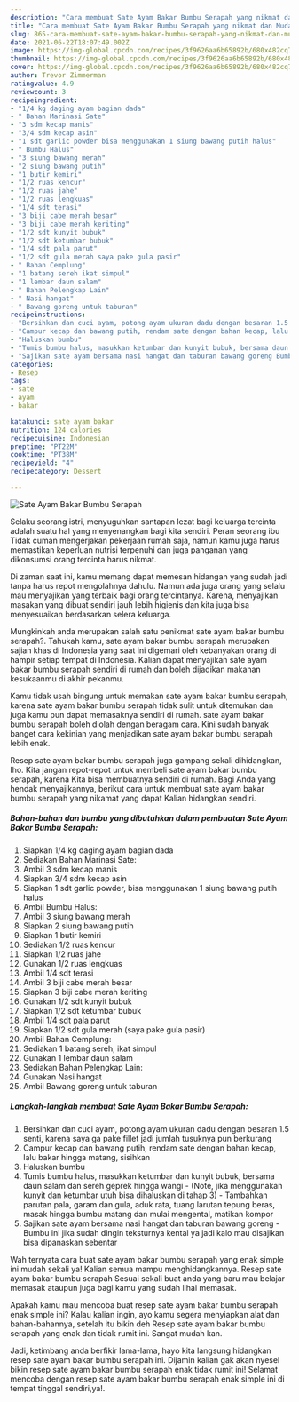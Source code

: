 ```yaml
---
description: "Cara membuat Sate Ayam Bakar Bumbu Serapah yang nikmat dan Mudah Dibuat"
title: "Cara membuat Sate Ayam Bakar Bumbu Serapah yang nikmat dan Mudah Dibuat"
slug: 865-cara-membuat-sate-ayam-bakar-bumbu-serapah-yang-nikmat-dan-mudah-dibuat
date: 2021-06-22T18:07:49.002Z
image: https://img-global.cpcdn.com/recipes/3f9626aa6b65892b/680x482cq70/sate-ayam-bakar-bumbu-serapah-foto-resep-utama.jpg
thumbnail: https://img-global.cpcdn.com/recipes/3f9626aa6b65892b/680x482cq70/sate-ayam-bakar-bumbu-serapah-foto-resep-utama.jpg
cover: https://img-global.cpcdn.com/recipes/3f9626aa6b65892b/680x482cq70/sate-ayam-bakar-bumbu-serapah-foto-resep-utama.jpg
author: Trevor Zimmerman
ratingvalue: 4.9
reviewcount: 3
recipeingredient:
- "1/4 kg daging ayam bagian dada"
- " Bahan Marinasi Sate"
- "3 sdm kecap manis"
- "3/4 sdm kecap asin"
- "1 sdt garlic powder bisa menggunakan 1 siung bawang putih halus"
- " Bumbu Halus"
- "3 siung bawang merah"
- "2 siung bawang putih"
- "1 butir kemiri"
- "1/2 ruas kencur"
- "1/2 ruas jahe"
- "1/2 ruas lengkuas"
- "1/4 sdt terasi"
- "3 biji cabe merah besar"
- "3 biji cabe merah keriting"
- "1/2 sdt kunyit bubuk"
- "1/2 sdt ketumbar bubuk"
- "1/4 sdt pala parut"
- "1/2 sdt gula merah saya pake gula pasir"
- " Bahan Cemplung"
- "1 batang sereh ikat simpul"
- "1 lembar daun salam"
- " Bahan Pelengkap Lain"
- " Nasi hangat"
- " Bawang goreng untuk taburan"
recipeinstructions:
- "Bersihkan dan cuci ayam, potong ayam ukuran dadu dengan besaran 1.5 senti, karena saya ga pake fillet jadi jumlah tusuknya pun berkurang"
- "Campur kecap dan bawang putih, rendam sate dengan bahan kecap, lalu bakar hingga matang, sisihkan"
- "Haluskan bumbu"
- "Tumis bumbu halus, masukkan ketumbar dan kunyit bubuk, bersama daun salam dan sereh geprek hingga wangi (Note, jika menggunakan kunyit dan ketumbar utuh bisa dihaluskan di tahap 3) Tambahkan parutan pala, garam dan gula, aduk rata, tuang larutan tepung beras, masak hingga bumbu matang dan mulai mengental, matikan kompor"
- "Sajikan sate ayam bersama nasi hangat dan taburan bawang goreng Bumbu ini jika sudah dingin teksturnya kental ya jadi kalo mau disajikan bisa dipanaskan sebentar"
categories:
- Resep
tags:
- sate
- ayam
- bakar

katakunci: sate ayam bakar 
nutrition: 124 calories
recipecuisine: Indonesian
preptime: "PT22M"
cooktime: "PT38M"
recipeyield: "4"
recipecategory: Dessert

---
```



![Sate Ayam Bakar Bumbu Serapah](https://img-global.cpcdn.com/recipes/3f9626aa6b65892b/680x482cq70/sate-ayam-bakar-bumbu-serapah-foto-resep-utama.jpg)

Selaku seorang istri, menyuguhkan santapan lezat bagi keluarga tercinta adalah suatu hal yang menyenangkan bagi kita sendiri. Peran seorang ibu Tidak cuman mengerjakan pekerjaan rumah saja, namun kamu juga harus memastikan keperluan nutrisi terpenuhi dan juga panganan yang dikonsumsi orang tercinta harus nikmat.

Di zaman  saat ini, kamu memang dapat memesan hidangan yang sudah jadi tanpa harus repot mengolahnya dahulu. Namun ada juga orang yang selalu mau menyajikan yang terbaik bagi orang tercintanya. Karena, menyajikan masakan yang dibuat sendiri jauh lebih higienis dan kita juga bisa menyesuaikan berdasarkan selera keluarga. 



Mungkinkah anda merupakan salah satu penikmat sate ayam bakar bumbu serapah?. Tahukah kamu, sate ayam bakar bumbu serapah merupakan sajian khas di Indonesia yang saat ini digemari oleh kebanyakan orang di hampir setiap tempat di Indonesia. Kalian dapat menyajikan sate ayam bakar bumbu serapah sendiri di rumah dan boleh dijadikan makanan kesukaanmu di akhir pekanmu.

Kamu tidak usah bingung untuk memakan sate ayam bakar bumbu serapah, karena sate ayam bakar bumbu serapah tidak sulit untuk ditemukan dan juga kamu pun dapat memasaknya sendiri di rumah. sate ayam bakar bumbu serapah boleh diolah dengan beragam cara. Kini sudah banyak banget cara kekinian yang menjadikan sate ayam bakar bumbu serapah lebih enak.

Resep sate ayam bakar bumbu serapah juga gampang sekali dihidangkan, lho. Kita jangan repot-repot untuk membeli sate ayam bakar bumbu serapah, karena Kita bisa membuatnya sendiri di rumah. Bagi Anda yang hendak menyajikannya, berikut cara untuk membuat sate ayam bakar bumbu serapah yang nikamat yang dapat Kalian hidangkan sendiri.

<!--inarticleads1-->

##### Bahan-bahan dan bumbu yang dibutuhkan dalam pembuatan Sate Ayam Bakar Bumbu Serapah:

1. Siapkan 1/4 kg daging ayam bagian dada
1. Sediakan  Bahan Marinasi Sate:
1. Ambil 3 sdm kecap manis
1. Siapkan 3/4 sdm kecap asin
1. Siapkan 1 sdt garlic powder, bisa menggunakan 1 siung bawang putih halus
1. Ambil  Bumbu Halus:
1. Ambil 3 siung bawang merah
1. Siapkan 2 siung bawang putih
1. Siapkan 1 butir kemiri
1. Sediakan 1/2 ruas kencur
1. Siapkan 1/2 ruas jahe
1. Gunakan 1/2 ruas lengkuas
1. Ambil 1/4 sdt terasi
1. Ambil 3 biji cabe merah besar
1. Siapkan 3 biji cabe merah keriting
1. Gunakan 1/2 sdt kunyit bubuk
1. Siapkan 1/2 sdt ketumbar bubuk
1. Ambil 1/4 sdt pala parut
1. Siapkan 1/2 sdt gula merah (saya pake gula pasir)
1. Ambil  Bahan Cemplung:
1. Sediakan 1 batang sereh, ikat simpul
1. Gunakan 1 lembar daun salam
1. Sediakan  Bahan Pelengkap Lain:
1. Gunakan  Nasi hangat
1. Ambil  Bawang goreng untuk taburan




<!--inarticleads2-->

##### Langkah-langkah membuat Sate Ayam Bakar Bumbu Serapah:

1. Bersihkan dan cuci ayam, potong ayam ukuran dadu dengan besaran 1.5 senti, karena saya ga pake fillet jadi jumlah tusuknya pun berkurang
1. Campur kecap dan bawang putih, rendam sate dengan bahan kecap, lalu bakar hingga matang, sisihkan
1. Haluskan bumbu
1. Tumis bumbu halus, masukkan ketumbar dan kunyit bubuk, bersama daun salam dan sereh geprek hingga wangi - (Note, jika menggunakan kunyit dan ketumbar utuh bisa dihaluskan di tahap 3) - Tambahkan parutan pala, garam dan gula, aduk rata, tuang larutan tepung beras, masak hingga bumbu matang dan mulai mengental, matikan kompor
1. Sajikan sate ayam bersama nasi hangat dan taburan bawang goreng - Bumbu ini jika sudah dingin teksturnya kental ya jadi kalo mau disajikan bisa dipanaskan sebentar




Wah ternyata cara buat sate ayam bakar bumbu serapah yang enak simple ini mudah sekali ya! Kalian semua mampu menghidangkannya. Resep sate ayam bakar bumbu serapah Sesuai sekali buat anda yang baru mau belajar memasak ataupun juga bagi kamu yang sudah lihai memasak.

Apakah kamu mau mencoba buat resep sate ayam bakar bumbu serapah enak simple ini? Kalau kalian ingin, ayo kamu segera menyiapkan alat dan bahan-bahannya, setelah itu bikin deh Resep sate ayam bakar bumbu serapah yang enak dan tidak rumit ini. Sangat mudah kan. 

Jadi, ketimbang anda berfikir lama-lama, hayo kita langsung hidangkan resep sate ayam bakar bumbu serapah ini. Dijamin kalian gak akan nyesel bikin resep sate ayam bakar bumbu serapah enak tidak rumit ini! Selamat mencoba dengan resep sate ayam bakar bumbu serapah enak simple ini di tempat tinggal sendiri,ya!.

